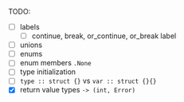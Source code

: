 TODO:

-   [ ] labels
    -   [ ] continue, break, or_continue, or_break label
-   [ ] unions
-   [ ] enums
-   [ ] enum members `.None`
-   [ ] type initialization
-   [ ] `type :: struct {}` vs `var :: struct {}{}`
-   [x] return value types `-> (int, Error)`
